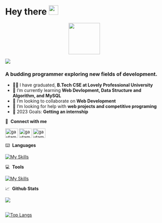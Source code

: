 <h1> Hey there <img src="https://media.giphy.com/media/hvRJCLFzcasrR4ia7z/giphy.gif" width="30px"/> </h1>
<div id="header" align="center"> <img src="https://media.giphy.com/media/M9gbBd9nbDrOTu1Mqx/giphy.gif" width="100"/> </div>  

![](https://komarev.com/ghpvc/?username=Dibya5425&color=blue)
<h3>A budding programmer exploring new fields of development.</h3>  

- 👨‍🏭 I have graduated, **B.Tech CSE at Lovely Professional University** 
- 🏫 I’m currently learning **Web Devlopment, Data Structure and Algorithm, and MySQL** 
- 🙌 I’m looking to collaborate on **Web Development**
- 🤔 I’m looking for help with **web projects and competitive programing**
- 🥅 2023 Goals: **Getting an internship**   


🔗 &nbsp;**Connect with me**
<p align="left">
<a href="https://twitter.com/DibyaJy76367686" target="blank"><img align="center" src="https://raw.githubusercontent.com/rahuldkjain/github-profile-readme-generator/master/src/images/icons/Social/twitter.svg" alt="gautamkrishnar" height="30" width="40" /></a>
<a href="https://www.linkedin.com/in/dibya-jyoti-barik-b71b351b7/" target="blank"><img align="center" src="https://raw.githubusercontent.com/rahuldkjain/github-profile-readme-generator/master/src/images/icons/Social/linked-in-alt.svg" alt="gautamkrishnar" height="30" width="40" /></a>
<a href="https://www.instagram.com/dibya_xdx/" target="blank"><img align="center" src="https://raw.githubusercontent.com/rahuldkjain/github-profile-readme-generator/master/src/images/icons/Social/instagram.svg" alt="gautamkrishnar" height="30" width="40" /></a>   
 

  
⌨️ &nbsp;**Languages**

[![My Skills](https://skillicons.dev/icons?i=html,css,materialui,bootstrap,js,jquery,react,java,mysql,&theme=light)](https://skillicons.dev)  
  
💻 &nbsp;**Tools**  
  
 [![My Skills](https://skillicons.dev/icons?i=vscode,github,git,powershell,linux)](https://skillicons.dev)
<br>
  
  
 📈 &nbsp;**Github Stats**

<a href="https://github.com/Dibya5425">
<img align="center" src="https://github-readme-stats.vercel.app/api?username=Dibya5425&show_icons=true&include_all_commits=true&theme=midnight-purple&count_private=true">
</a>
<br><br>
  
  
[![Top Langs](https://github-readme-stats.vercel.app/api/top-langs/?username=Dibya5425&layout=compact)](https://github.com/Dibya5425/github-readme-stats)
  
